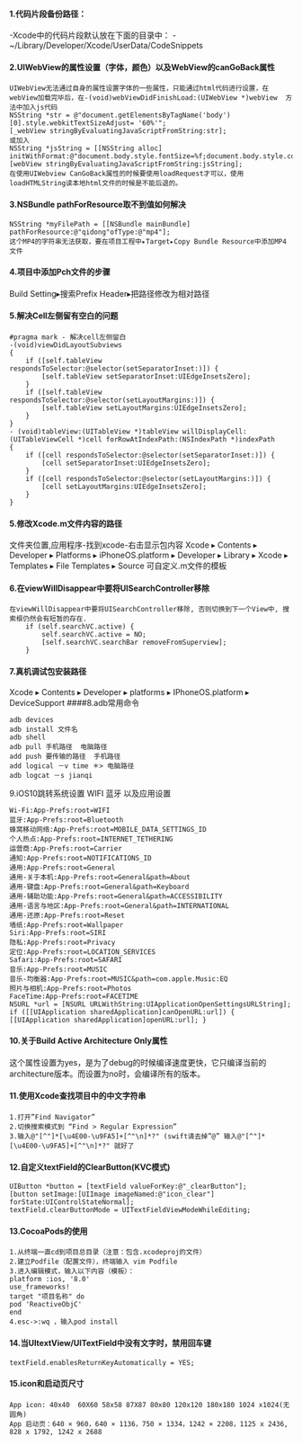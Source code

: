 #### 1.代码片段备份路径：
-Xcode中的代码片段默认放在下面的目录中：
-~/Library/Developer/Xcode/UserData/CodeSnippets
#### 2.UIWebView的属性设置（字体，颜色）以及WebView的canGoBack属性
```
UIWebView无法通过自身的属性设置字体的一些属性，只能通过html代码进行设置，在webView加载完毕后，在-(void)webViewDidFinishLoad:(UIWebView *)webView  方法中加入js代码
NSString *str = @"document.getElementsByTagName('body')[0].style.webkitTextSizeAdjust= '60%'";
[_webView stringByEvaluatingJavaScriptFromString:str];
或加入
NSString *jsString = [[NSString alloc] initWithFormat:@"document.body.style.fontSize=%f;document.body.style.color=%@",fontSize,fontColor];
[webView stringByEvaluatingJavaScriptFromString:jsString];
在使用UIWebview CanGoBack属性的时候要使用loadRequest才可以，使用loadHTMLString读本地html文件的时候是不能后退的。
```
#### 3.NSBundle pathForResource取不到值如何解决
```
NSString *myFilePath = [[NSBundle mainBundle] pathForResource:@"qidong"ofType:@"mp4"];
这个MP4的字符串无法获取，要在项目工程中▸Target▸Copy Bundle Resource中添加MP4文件
```
#### 4.项目中添加Pch文件的步骤
Build Setting▸搜索Prefix Header▸把路径修改为相对路径
#### 5.解决Cell左侧留有空白的问题
```
#pragma mark - 解决cell左侧留白
-(void)viewDidLayoutSubviews
{
    if ([self.tableView respondsToSelector:@selector(setSeparatorInset:)]) {
        [self.tableView setSeparatorInset:UIEdgeInsetsZero];
    }
    if ([self.tableView respondsToSelector:@selector(setLayoutMargins:)]) {
        [self.tableView setLayoutMargins:UIEdgeInsetsZero];
    }
}
- (void)tableView:(UITableView *)tableView willDisplayCell:(UITableViewCell *)cell forRowAtIndexPath:(NSIndexPath *)indexPath
{
    if ([cell respondsToSelector:@selector(setSeparatorInset:)]) {
        [cell setSeparatorInset:UIEdgeInsetsZero];
    }
    if ([cell respondsToSelector:@selector(setLayoutMargins:)]) {
        [cell setLayoutMargins:UIEdgeInsetsZero];
    }
}
```
#### 5.修改Xcode.m文件内容的路径
文件夹位置,应用程序-找到xcode-右击显示包内容 Xcode ▸ Contents ▸ Developer ▸ Platforms ▸ iPhoneOS.platform ▸ Developer ▸ Library ▸ Xcode ▸ Templates ▸ File Templates ▸ Source  可自定义.m文件的模板
#### 6.在viewWillDisappear中要将UISearchController移除
```
在viewWillDisappear中要将UISearchController移除, 否则切换到下一个View中, 搜索框仍然会有短暂的存在.
    if (self.searchVC.active) {
        self.searchVC.active = NO;
        [self.searchVC.searchBar removeFromSuperview];
    }
```
#### 7.真机调试包安装路径
Xcode ▸ Contents ▸ Developer ▸ platforms ▸ IPhoneOS.platform ▸ DeviceSupport
####8.adb常用命令
```
adb devices
adb install 文件名
adb shell
adb pull 手机路径  电脑路径
add push 要传输的路径  手机路径
add logical －v time ＊> 电脑路径
adb logcat －s jianqi
```
9.iOS10跳转系统设置 WIFI 蓝牙 以及应用设置
```
Wi-Fi:App-Prefs:root=WIFI
蓝牙:App-Prefs:root=Bluetooth
蜂窝移动网络:App-Prefs:root=MOBILE_DATA_SETTINGS_ID
个人热点:App-Prefs:root=INTERNET_TETHERING
运营商:App-Prefs:root=Carrier
通知:App-Prefs:root=NOTIFICATIONS_ID
通用:App-Prefs:root=General
通用-关于本机:App-Prefs:root=General&path=About
通用-键盘:App-Prefs:root=General&path=Keyboard
通用-辅助功能:App-Prefs:root=General&path=ACCESSIBILITY
通用-语言与地区:App-Prefs:root=General&path=INTERNATIONAL
通用-还原:App-Prefs:root=Reset
墙纸:App-Prefs:root=Wallpaper
Siri:App-Prefs:root=SIRI
隐私:App-Prefs:root=Privacy
定位:App-Prefs:root=LOCATION_SERVICES
Safari:App-Prefs:root=SAFARI
音乐:App-Prefs:root=MUSIC
音乐-均衡器:App-Prefs:root=MUSIC&path=com.apple.Music:EQ
照片与相机:App-Prefs:root=Photos
FaceTime:App-Prefs:root=FACETIME
NSURL *url = [NSURL URLWithString:UIApplicationOpenSettingsURLString]; if ([[UIApplication sharedApplication]canOpenURL:url]) { [[UIApplication sharedApplication]openURL:url]; }
```
#### 10.关于Build Active Architecture Only属性
这个属性设置为yes，是为了debug的时候编译速度更快，它只编译当前的architecture版本。而设置为no时，会编译所有的版本。
#### 11.使用Xcode查找项目中的中文字符串
```
1.打开”Find Navigator”
2.切换搜索模式到 “Find > Regular Expression”
3.输入@"[^"]*[\u4E00-\u9FA5]+[^"\n]*?" (swift请去掉”@” 输入@"[^"]*[\u4E00-\u9FA5]+[^"\n]*?" 就好了
```
#### 12.自定义textField的ClearButton(KVC模式)
```
UIButton *button = [textField valueForKey:@"_clearButton"];
[button setImage:[UIImage imageNamed:@"icon_clear"] forState:UIControlStateNormal];
textField.clearButtonMode = UITextFieldViewModeWhileEditing;
```
#### 13.CocoaPods的使用
```
1.从终端一直cd到项目总目录（注意：包含.xcodeproj的文件）
2.建立Podfile（配置文件），终端输入 vim Podfile
3.进入编辑模式，输入以下内容（模板）：
platform :ios, '8.0'
use_frameworks!
target "项目名称" do
pod 'ReactiveObjC'
end
4.esc->:wq ，输入pod install
```
#### 14.当UItextView/UITextField中没有文字时，禁用回车键
````
textField.enablesReturnKeyAutomatically = YES;
````
#### 15.icon和启动页尺寸
````
App icon: 40x40  60X60 58x58 87X87 80x80 120x120 180x180 1024 x1024(无圆角)
App 启动页：640 × 960，640 × 1136，750 × 1334，1242 × 2208，1125 x 2436, 828 x 1792, 1242 x 2688
````

